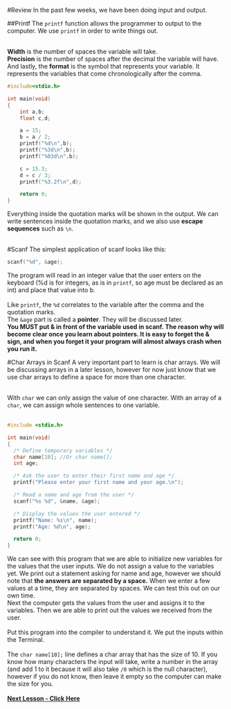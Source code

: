 #Review
In the past few weeks, we have been doing input and output.

##Printf
The ```printf``` function allows the programmer to output to the computer. We use ```printf``` in order to write things out.<br><br>

__Width__ is the number of spaces the variable will take. <br>
__Precision__ is the number of spaces after the decimal the variable will have.<br>
And lastly, the __format__ is the symbol that represents your variable. It represents the variables that come chronologically after the comma.
```c
#include<stdio.h>

int main(void)
{
    int a,b;
    float c,d;

    a = 15;
    b = a / 2;
    printf("%d\n",b);
    printf("%3d\n",b);
    printf("%03d\n",b);

    c = 15.3;
    d = c / 3;
    printf("%3.2f\n",d);

    return 0;
}
```
Everything inside the quotation marks will be shown in the output. We can write sentences inside the quotation marks, and we also use __escape sequences__ such as ```\n```.
<br><br>

#Scanf
The simplest application of scanf looks like this:
```c
scanf("%d", &age);
```
The program will read in an integer value that the user enters on the keyboard (%d is for integers, as is in ```printf```, so age must be declared as an int) and place that value into b. <br><br>
Like ```printf```, the ```%d``` correlates to the variable after the comma and the quotation marks.<br>
The ```&age``` part is called a __pointer__. They will be discussed later. <br>
__You MUST put & in front of the variable used in scanf. The reason why will become clear once you learn about pointers. It is easy to forget the & sign, and when you forget it your program will almost always crash when you run it.__

#Char Arrays in Scanf
A very important part to learn is char arrays. We will be discussing arrays in a later lesson, however for now just know that we use char arrays to define a space for more than one character.<br><br>

With ```char``` we can only assign the value of one character. With an array of a ```char```, we can assign whole sentences to one variable. <br><br>

```c
#include <stdio.h>

int main(void)
{
  /* Define temporary variables */
  char name[10]; //Or char name[];
  int age;

  /* Ask the user to enter their first name and age */
  printf("Please enter your first name and your age.\n");

  /* Read a name and age from the user */
  scanf("%s %d", &name, &age);

  /* Display the values the user entered */
  printf("Name: %s\n", name);
  printf("Age: %d\n", age);

  return 0;
}
```
We can see with this program that we are able to initialize new variables for the values that the user inputs. We do not assign a value to the variables yet. We print out a statement asking for name and age, however we should note that __the answers are separated by a space.__ When we enter a few values at a time, they are separated by spaces. We can test this out on our own time.<br>
Next the computer gets the values from the user and assigns it to the variables. Then we are able to print out the values we received from the user.
<br><br>
Put this program into the compiler to understand it. We put the inputs within the Terminal.
<br><br>
The ```char name[10];``` line defines a char array that has the size of 10. If you know how many characters the input will take, write a number in the array (and add 1 to it because it will also take ```/0``` which is the null character), however if you do not know, then leave it empty so the computer can make the size for you.
<br><br>
__[Next Lesson - Click Here](https://github.com/burnabysouthprogramming/Lessons/blob/master/4b.%20If%20Statements.md)__
